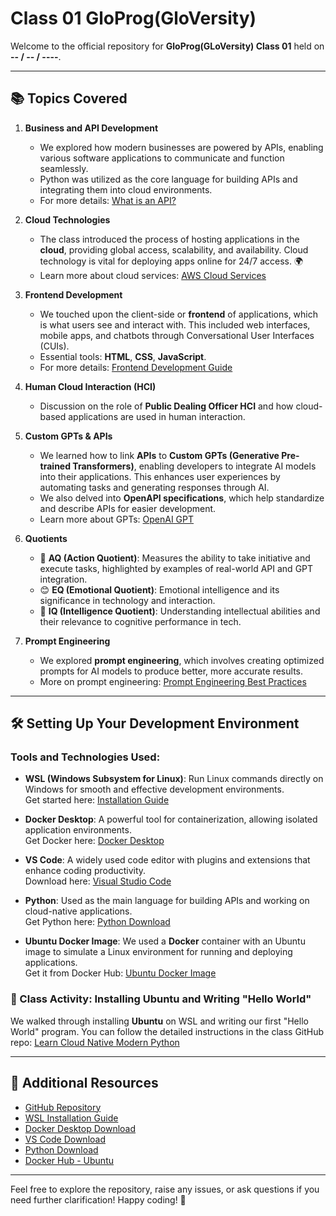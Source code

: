 # Class 01 GloProg(GloVersity)

Welcome to the official repository for **GloProg(GLoVersity) Class 01** held on **-- / -- / ----**.

---

## 📚 Topics Covered

1. **Business and API Development**  
   - We explored how modern businesses are powered by APIs, enabling various software applications to communicate and function seamlessly.  
   - Python was utilized as the core language for building APIs and integrating them into cloud environments.  
   - For more details: [What is an API?](https://www.ibm.com/cloud/learn/api)

2. **Cloud Technologies**  
   - The class introduced the process of hosting applications in the **cloud**, providing global access, scalability, and availability. Cloud technology is vital for deploying apps online for 24/7 access. 🌍  
   - Learn more about cloud services: [AWS Cloud Services](https://aws.amazon.com/)

3. **Frontend Development**  
   - We touched upon the client-side or **frontend** of applications, which is what users see and interact with. This included web interfaces, mobile apps, and chatbots through Conversational User Interfaces (CUIs).  
   - Essential tools: **HTML**, **CSS**, **JavaScript**.  
   - For more details: [Frontend Development Guide](https://frontendmasters.com/books/front-end-handbook/2019/)

4. **Human Cloud Interaction (HCI)**  
   - Discussion on the role of **Public Dealing Officer HCI** and how cloud-based applications are used in human interaction.

5. **Custom GPTs & APIs**  
   - We learned how to link **APIs** to **Custom GPTs (Generative Pre-trained Transformers)**, enabling developers to integrate AI models into their applications. This enhances user experiences by automating tasks and generating responses through AI.  
   - We also delved into **OpenAPI specifications**, which help standardize and describe APIs for easier development.  
   - Learn more about GPTs: [OpenAI GPT](https://beta.openai.com/)

6. **Quotients**  
   - 🧠 **AQ (Action Quotient)**: Measures the ability to take initiative and execute tasks, highlighted by examples of real-world API and GPT integration.  
   - 😊 **EQ (Emotional Quotient)**: Emotional intelligence and its significance in technology and interaction.  
   - 🧠 **IQ (Intelligence Quotient)**: Understanding intellectual abilities and their relevance to cognitive performance in tech.

7. **Prompt Engineering**  
   - We explored **prompt engineering**, which involves creating optimized prompts for AI models to produce better, more accurate results.  
   - More on prompt engineering: [Prompt Engineering Best Practices](https://openai.com/blog/prompt-engineering)

---

## 🛠️ Setting Up Your Development Environment

### Tools and Technologies Used:
- **WSL (Windows Subsystem for Linux)**: Run Linux commands directly on Windows for smooth and effective development environments.  
  Get started here: [Installation Guide](https://learn.microsoft.com/en-us/windows/wsl/install)

- **Docker Desktop**: A powerful tool for containerization, allowing isolated application environments.  
  Get Docker here: [Docker Desktop](https://www.docker.com/products/docker-desktop/)

- **VS Code**: A widely used code editor with plugins and extensions that enhance coding productivity.  
  Download here: [Visual Studio Code](https://code.visualstudio.com/Download)

- **Python**: Used as the main language for building APIs and working on cloud-native applications.  
  Get Python here: [Python Download](https://www.python.org/downloads/)

- **Ubuntu Docker Image**: We used a **Docker** container with an Ubuntu image to simulate a Linux environment for running and deploying applications.  
  Get it from Docker Hub: [Ubuntu Docker Image](https://hub.docker.com/_/ubuntu)

### 🚀 Class Activity: Installing Ubuntu and Writing "Hello World"  
We walked through installing **Ubuntu** on WSL and writing our first "Hello World" program. You can follow the detailed instructions in the class GitHub repo: [Learn Cloud Native Modern Python](https://github.com/GloVersity/Q1-Cloud-Native-Modern-AI-Python/tree/main/06%20-%20Linux)

---

## 🔗 Additional Resources

- [GitHub Repository](https://github.com/GloVersity/Q1-Cloud-Native-Modern-AI-Python)  
- [WSL Installation Guide](https://learn.microsoft.com/en-us/windows/wsl/install)  
- [Docker Desktop Download](https://www.docker.com/products/docker-desktop/)  
- [VS Code Download](https://code.visualstudio.com/Download)  
- [Python Download](https://www.python.org/downloads/)  
- [Docker Hub - Ubuntu](https://hub.docker.com/_/ubuntu)

---

Feel free to explore the repository, raise any issues, or ask questions if you need further clarification! Happy coding! 🌱